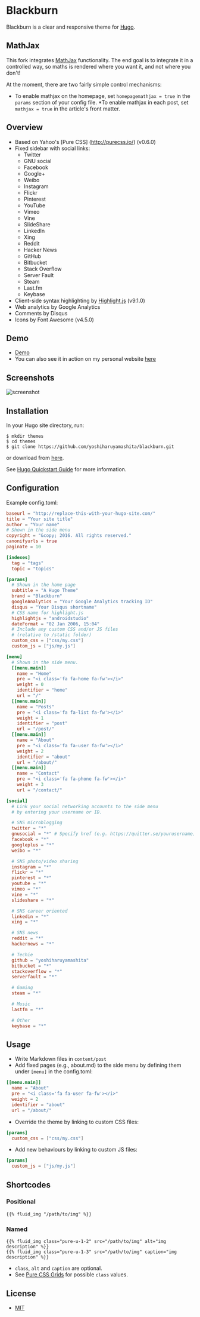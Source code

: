 # Blackburn

Blackburn is a clear and responsive theme for [Hugo](//gohugo.io).

## MathJax

This fork integrates [MathJax](https://www.mathjax.org/) functionality. The
end goal is to integrate it in a controlled way, so maths is rendered where
you want it, and not where you don't!

At the moment, there are two fairly simple control mechanisms:
* To enable mathjax on the homepage, set `homepagemathjax = true` in the
`params` section of your config file.
*To enable mathjax in each post, set
`mathjax = true` in the article's front matter.

## Overview

* Based on Yahoo's [Pure CSS] (http://purecss.io/) (v0.6.0)
* Fixed sidebar with social links:
  * Twitter
  * GNU social
  * Facebook
  * Google+
  * Weibo
  * Instagram
  * Flickr
  * Pinterest
  * YouTube
  * Vimeo
  * Vine
  * SlideShare
  * LinkedIn
  * Xing
  * Reddit
  * Hacker News
  * GitHub
  * Bitbucket
  * Stack Overflow
  * Server Fault
  * Steam
  * Last.fm
  * Keybase
* Client-side syntax highlighting by [Highlight.js](//highlightjs.org) (v9.1.0)
* Web analytics by Google Analytics
* Comments by Disqus
* Icons by Font Awesome (v4.5.0)

## Demo

* [Demo](http://themes.gohugo.io/theme/blackburn/)
* You can also see it in action on my personal website [here](http://yoshiharuyamashita.com/)

## Screenshots

![screenshot](/images/screenshot.png)

## Installation

In your Hugo site directory, run:

```shell
$ mkdir themes
$ cd themes
$ git clone https://github.com/yoshiharuyamashita/blackburn.git
```

or download from [here](//github.com/yoshiharuyamashita/blackburn/archive/master.zip).

See [Hugo Quickstart Guide](//gohugo.io/overview/quickstart/) for more information.

## Configuration

Example config.toml:

```toml
baseurl = "http://replace-this-with-your-hugo-site.com/"
title = "Your site title"
author = "Your name"
# Shown in the side menu
copyright = "&copy; 2016. All rights reserved."
canonifyurls = true
paginate = 10

[indexes]
  tag = "tags"
  topic = "topics"

[params]
  # Shown in the home page
  subtitle = "A Hugo Theme"
  brand = "Blackburn"
  googleAnalytics = "Your Google Analytics tracking ID"
  disqus = "Your Disqus shortname"
  # CSS name for highlight.js
  highlightjs = "androidstudio"
  dateFormat = "02 Jan 2006, 15:04"
  # Include any custom CSS and/or JS files
  # (relative to /static folder)
  custom_css = ["css/my.css"]
  custom_js = ["js/my.js"]

[menu]
  # Shown in the side menu.
  [[menu.main]]
    name = "Home"
    pre = "<i class='fa fa-home fa-fw'></i>"
    weight = 0
    identifier = "home"
    url = "/"
  [[menu.main]]
    name = "Posts"
    pre = "<i class='fa fa-list fa-fw'></i>"
    weight = 1
    identifier = "post"
    url = "/post/"
  [[menu.main]]
    name = "About"
    pre = "<i class='fa fa-user fa-fw'></i>"
    weight = 2
    identifier = "about"
    url = "/about/"
  [[menu.main]]
    name = "Contact"
    pre = "<i class='fa fa-phone fa-fw'></i>"
    weight = 3
    url = "/contact/"

[social]
  # Link your social networking accounts to the side menu
  # by entering your username or ID.

  # SNS microblogging
  twitter = "*"
  gnusocial = "*" # Specify href (e.g. https://quitter.se/yourusername)
  facebook = "*"
  googleplus = "*"
  weibo = "*"

  # SNS photo/video sharing
  instagram = "*"
  flickr = "*"
  pinterest = "*"
  youtube = "*"
  vimeo = "*"
  vine = "*"
  slideshare = "*"

  # SNS career oriented
  linkedin = "*"
  xing = "*"

  # SNS news
  reddit = "*"
  hackernews = "*"

  # Techie
  github = "yoshiharuyamashita"
  bitbucket = "*"
  stackoverflow = "*"
  serverfault = "*"

  # Gaming
  steam = "*"

  # Music
  lastfm = "*"

  # Other
  keybase = "*"
```

## Usage

* Write Markdown files in `content/post`
* Add fixed pages (e.g., about.md) to the side menu by defining them under `[menu]` in the config.toml:

```toml
[[menu.main]]
  name = "About"
  pre = "<i class='fa fa-user fa-fw'></i>"
  weight = 2
  identifier = "about"
  url = "/about/"
```

* Override the theme by linking to custom CSS files:

```toml
[params]
  custom_css = ["css/my.css"]
```

* Add new behaviours by linking to custom JS files:

```toml
[params]
  custom_js = ["js/my.js"]
```

## Shortcodes

### Positional

```
{{% fluid_img "/path/to/img" %}}
```

### Named

```
{{% fluid_img class="pure-u-1-2" src="/path/to/img" alt="img description" %}}
{{% fluid_img class="pure-u-1-3" src="/path/to/img" caption="img description" %}}
```

* `class`, `alt` and `caption` are optional.
* See [Pure CSS Grids](http://purecss.io/grids/) for possible `class` values.

## License

* [MIT](//opensource.org/licenses/MIT)
